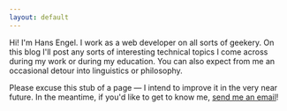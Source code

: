 ```yaml
---
layout: default
---
```


Hi! I'm Hans Engel. I work as a web developer on all sorts of geekery. On this blog I'll post any sorts of interesting technical topics I come across during my work or during my education. You can also expect from me an occasional detour into linguistics or philosophy.

Please excuse this stub of a page &mdash; I intend to improve it in the very near future. In the meantime, if you'd like to get to know me, [send me an email](mailto:engel@engel.uk.to)!
